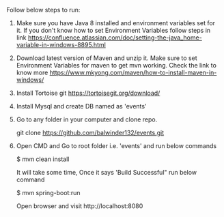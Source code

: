 Follow below steps to run:

1. Make sure you have Java 8 installed and environment variables set for it. If you don't know how to set Environment Variables follow steps in link 
https://confluence.atlassian.com/doc/setting-the-java_home-variable-in-windows-8895.html

2. Download latest version of Maven and unzip it. Make sure to set Environment Variables for maven to get mvn working. Check the link to know more
https://www.mkyong.com/maven/how-to-install-maven-in-windows/

3. Install Tortoise git https://tortoisegit.org/download/

4. Install Mysql and create DB named as 'events'

4. Go to any folder in your computer and clone repo.
  
    git clone https://github.com/balwinder132/events.git

5. Open CMD and Go to root folder i.e. 'events' and run below commands

      $ mvn clean install
      
     It will take some time, Once it says 'Build Successful" run below command
     
     $ mvn spring-boot:run
  
    Open browser and visit http://localhost:8080 
